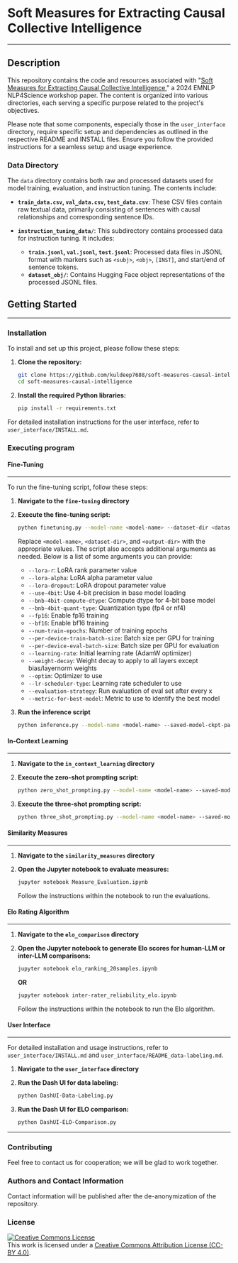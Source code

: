 # Soft Measures for Extracting Causal Collective Intelligence

---

## Description

This repository contains the code and resources associated with "[Soft Measures for Extracting Causal Collective Intelligence](https://arxiv.org/pdf/2409.18911)," a 2024 EMNLP NLP4Science workshop paper. The content is organized into various directories, each serving a specific purpose related to the project's objectives.

Please note that some components, especially those in the `user_interface` directory, require specific setup and dependencies as outlined in the respective README and INSTALL files. Ensure you follow the provided instructions for a seamless setup and usage experience.

### Data Directory

The `data` directory contains both raw and processed datasets used for model training, evaluation, and instruction tuning. The contents include:

- **`train_data.csv`, `val_data.csv`, `test_data.csv`**: These CSV files contain raw textual data, primarily consisting of sentences with causal relationships and corresponding sentence IDs.
  
- **`instruction_tuning_data/`**: This subdirectory contains processed data for instruction tuning. It includes:
  - **`train.jsonl`, `val.jsonl`, `test.jsonl`**: Processed data files in JSONL format with markers such as `<subj>`, `<obj>`, `[INST]`, and start/end of sentence tokens.
  - **`dataset_obj/`**: Contains Hugging Face object representations of the processed JSONL files.

## Getting Started

---

### Installation

To install and set up this project, please follow these steps:

1. **Clone the repository:**

   ```bash
   git clone https://github.com/kuldeep7688/soft-measures-causal-intelligence.git
   cd soft-measures-causal-intelligence
   ```

2. **Install the required Python libraries:**
   ```bash
   pip install -r requirements.txt
   ```

For detailed installation instructions for the user interface, refer to `user_interface/INSTALL.md`.

### Executing program

#### Fine-Tuning

---

To run the fine-tuning script, follow these steps:

1. **Navigate to the `fine-tuning` directory**
2. **Execute the fine-tuning script:**

   ```bash
   python finetuning.py --model-name <model-name> --dataset-dir <dataset-dir> --output-dir <output-dir>
   ```

   Replace `<model-name>`, `<dataset-dir>`, and `<output-dir>` with the appropriate values. The script also accepts additional arguments as needed. Below is a list of some arguments you can provide:

   - `--lora-r`: LoRA rank parameter value
   - `--lora-alpha`: LoRA alpha parameter value
   - `--lora-dropout`: LoRA dropout parameter value
   - `--use-4bit`: Use 4-bit precision in base model loading
   - `--bnb-4bit-compute-dtype`: Compute dtype for 4-bit base model
   - `--bnb-4bit-quant-type`: Quantization type (fp4 or nf4)
   - `--fp16`: Enable fp16 training
   - `--bf16`: Enable bf16 training
   - `--num-train-epochs`: Number of training epochs
   - `--per-device-train-batch-size`: Batch size per GPU for training
   - `--per-device-eval-batch-size`: Batch size per GPU for evaluation
   - `--learning-rate`: Initial learning rate (AdamW optimizer)
   - `--weight-decay`: Weight decay to apply to all layers except bias/layernorm weights
   - `--optim`: Optimizer to use
   - `--lr-scheduler-type`: Learning rate scheduler to use
   - `--evaluation-strategy`: Run evaluation of eval set after every x
   - `--metric-for-best-model`: Metric to use to identify the best model

3. **Run the inference script**

   ```bash
   python inference.py --model-name <model-name> --saved-model-ckpt-path <saved-model-ckpt-path> --input-sentences-df-csv-file <input-file> --output-df-csv-file <output-file>
   ```
   

#### In-Context Learning

---

1. **Navigate to the `in_context_learning` directory**

2. **Execute the zero-shot prompting script:**

   ```bash
   python zero_shot_prompting.py --model-name <model-name> --saved-model-ckpt-path <saved-model-ckpt-path> --input-sentences-df-csv-file <input-file> --output-df-csv-file <output-file>
   ```

3. **Execute the three-shot prompting script:**
   ```bash
   python three_shot_prompting.py --model-name <model-name> --saved-model-ckpt-path <saved-model-ckpt-path> --input-sentences-df-csv-file <input-file> --output-df-csv-file <output-file>
   ```
   

#### Similarity Measures

---

1. **Navigate to the `similarity_measures` directory**

2. **Open the Jupyter notebook to evaluate measures:**

   ```bash
   jupyter notebook Measure_Evaluation.ipynb
   ```

   Follow the instructions within the notebook to run the evaluations.

#### Elo Rating Algorithm

---

1. **Navigate to the `elo_comparison` directory**

2. **Open the Jupyter notebook to generate Elo scores for human-LLM or inter-LLM comparisons:**

   ```bash
   jupyter notebook elo_ranking_20samples.ipynb
   ```

   **OR**

   ```bash
   jupyter notebook inter-rater_reliability_elo.ipynb
   ```

   Follow the instructions within the notebook to run the Elo algorithm.

#### User Interface

---

For detailed installation and usage instructions, refer to `user_interface/INSTALL.md` and `user_interface/README_data-labeling.md`.

1. **Navigate to the `user_interface` directory**

2. **Run the Dash UI for data labeling:**

   ```bash
   python DashUI-Data-Labeling.py
   ```

3. **Run the Dash UI for ELO comparison:**
   ```bash
   python DashUI-ELO-Comparison.py
   ```

---

### Contributing

Feel free to contact us for cooperation; we will be glad to work together.

### Authors and Contact Information

Contact information will be published after the de-anonymization of the repository.

### License

<a rel="license" href="http://creativecommons.org/licenses/by/4.0/"><img alt="Creative Commons License" style="border-width:0" src="https://i.creativecommons.org/l/by/4.0/88x31.png" /></a><br />This work is licensed under a <a rel="license" href="http://creativecommons.org/licenses/by/4.0/">Creative Commons Attribution License (CC-BY 4.0)</a>.

